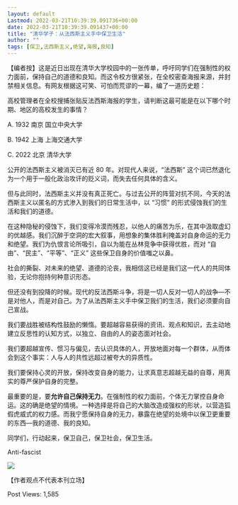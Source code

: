 ```yaml
---
layout: default
Lastmod: 2022-03-21T10:39:39.091736+00:00
date: 2022-03-21T10:39:39.091437+00:00
title: "清华学子：从法西斯主义手中保卫生活"
author: ""
tags: [保卫,法西斯主义,绝望,海报,良知]
---
```


【编者按】这是近日出现在清华大学校园中的一张传单，呼吁同学们在强制性的权力面前，保持自己的道德和良知。而这令校方很紧张，在全校密查海报来源，并封禁相关信息。有网友根据这可笑、可怕而荒谬的一幕，编了一道历史题：

高校管理者在全校搜捕张贴反法西斯海报的学生，请判断这最可能是在以下哪个时期、地区的高校发生的事情？

A. 1932 南京 国立中央大学

B. 1942 上海 上海交通大学

C. 2022 北京 清华大学

公开的法西斯主义被消灭已有近 80 年。对现代人来说，“法西斯” 这个词已然退化为一个用于一般化政治攻讦的贬义词，而失去任何具体的含义。

但与此同时，法西斯主义并没有真正死亡。与过去公开的阵营对抗不同，今天的法西斯主义以匿名的方式渗入到我们的日常生活中，以 “习惯” 的形式侵蚀我们的生活和我们的道德。

在这种隐秘的侵蚀下，我们变得冷漠而残忍，以他人的痛苦为乐，在其中汲取虚幻的优越感。我们沉醉于空洞的宏大叙事，用想象的集体胜利掩盖对自身命运的无力和绝望。我们为仇恨言论所吸引，自以为能在丛林竞争中获得优胜，而对 “自由”、“民主”、“平等”、“正义” 这些保卫自身的价值嗤之以鼻。

社会的撕裂、对未来的绝望、道德的沦丧，我相信这已经是我们这一代人的共同体验，无论你抱持何种意识形态。

但还没有到投降的时候。现代的反法西斯斗争，将是一切人反对一切人的战争—不是对他人，而是对自己。为了从法西斯主义手中保卫我们的生活，我们必须要向自己宣战。

我们要战胜被结构性鼓励的懒惰。要超越容易获得的资讯、观点和知识，去主动地建立反思性的认知方式，以独立、自由的人的姿态面对社会。

我们要超越宣传、惯习与偏见，去认识具体的人，开放地面对每一个群体，从而体会到这个事实：人与人的共性远超过被夸大的异质性。

我们要保持心灵的开放，保持改变自身的能力，让求真意志超越无益的自尊，用真实的尊严保护自身的完整。

最重要的是，要**允许自己保持无力**。在强制性的权力面前，个体无力掌控自身命运。这的确是绝望的情境。一种选择是将自己的大脑改造成强权的形状，以营造狐假虎威式的权力感。而我宁愿保持自身的无力，暴露在绝望的处境中以保卫更重要的东西—我的道德、我的良知。

同学们，行动起来，保卫自己，保卫社会，保卫生活。

Anti-fascist

![](https://images.weserv.nl/?url=https%3A//i2.wp.com/yibaochina.com/wp-content/uploads/2022/03/%25E6%25B8%2585%25E5%258D%258E%25E4%25BC%25A0%25E5%258D%2595.jpg%3Fresize%3D369%252C568%26ssl%3D1)

【作者观点不代表本刊立场】

Post Views: 1,585

